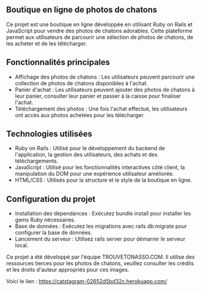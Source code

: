 ## Boutique en ligne de photos de chatons

Ce projet est une boutique en ligne développée en utilisant Ruby on Rails et JavaScript pour vendre des photos de chatons adorables. Cette plateforme permet aux utilisateurs de parcourir une sélection de photos de chatons, de les acheter et de les télécharger.

## Fonctionnalités principales

- Affichage des photos de chatons : Les utilisateurs peuvent parcourir une collection de photos de chatons disponibles à l'achat.
- Panier d'achat : Les utilisateurs peuvent ajouter des photos de chatons à leur panier, consulter leur panier et passer à la caisse pour finaliser l'achat.
- Téléchargement des photos : Une fois l'achat effectué, les utilisateurs ont accès aux photos achetées pour les télécharger.

## Technologies utilisées

- Ruby on Rails : Utilisé pour le développement du backend de l'application, la gestion des utilisateurs, des achats et des téléchargements.
- JavaScript : Utilisé pour les fonctionnalités interactives côté client, la manipulation du DOM pour une expérience utilisateur améliorée.
- HTML/CSS : Utilisés pour la structure et le style de la boutique en ligne.

## Configuration du projet

- Installation des dépendances : Exécutez bundle install pour installer les gems Ruby nécessaires.
- Base de données : Exécutez les migrations avec rails db:migrate pour configurer la base de données.
- Lancement du serveur : Utilisez rails server pour démarrer le serveur local.

Ce projet a été développé par l'équipe TROUVETONASSO.COM. Il utilise des ressources tierces pour les photos de chatons, veuillez consulter les crédits et les droits d'auteur appropriés pour ces images.

Voici le lien : https://catstagram-02652d5bd32c.herokuapp.com/
